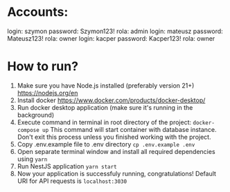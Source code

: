 # Accounts:
login: szymon password: Szymon123! rola: admin
login: mateusz password: Mateusz123! rola: owner
login: kacper password: Kacper123! rola: owner

# How to run?
1. Make sure you have Node.js installed (preferably version 21+)
https://nodejs.org/en
2. Install docker
https://www.docker.com/products/docker-desktop/
3. Run docker desktop application (make sure it's running in the background)
4. Execute command in terminal in root directory of the project:
`docker-compose up`
This command will start container with database instance.
Don't exit this process unless you finished working with the project.
5. Copy .env.example file to .env directory
`cp .env.example .env`
6. Open separate terminal window and install all required dependencies using
`yarn`
7. Run NestJS application
`yarn start`
8. Now your application is successfuly running, congratulations!
Default URI for API requests is `localhost:3030`
